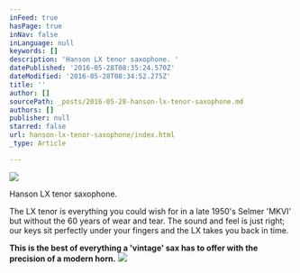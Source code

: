 ```yaml
---
inFeed: true
hasPage: true
inNav: false
inLanguage: null
keywords: []
description: 'Hanson LX tenor saxophone. '
datePublished: '2016-05-28T08:35:24.570Z'
dateModified: '2016-05-28T08:34:52.275Z'
title: ''
author: []
sourcePath: _posts/2016-05-28-hanson-lx-tenor-saxophone.md
authors: []
publisher: null
starred: false
url: hanson-lx-tenor-saxophone/index.html
_type: Article

---
```

![](https://the-grid-user-content.s3-us-west-2.amazonaws.com/5a1bfbc1-a8ca-4c1d-a639-f515ccda2693.jpg)

Hanson LX tenor saxophone. 

The LX tenor is everything you could wish for in a late 1950's Selmer 'MKVI' but without the 60 years of wear and tear. The sound and feel is just right; our keys sit perfectly under your fingers and the LX takes you back in time.

**This is the best of everything a 'vintage' sax has to offer with the precision of a modern horn.**
![](https://the-grid-user-content.s3-us-west-2.amazonaws.com/a40e25c7-22b0-4583-9426-22782381231d.jpg)